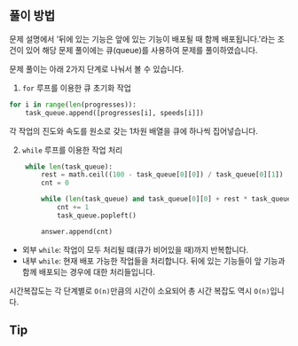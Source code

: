 ## 풀이 방법

문제 설명에서 '뒤에 있는 기능은 앞에 있는 기능이 배포될 때 함께 배포됩니다.'라는 조건이 있어 해당 문제 풀이에는 큐(queue)를 사용하여 문제를 풀이하였습니다.

문제 풀이는 아래 2가지 단계로 나눠서 볼 수 있습니다.

1. `for` 루프를 이용한 큐 초기화 작업

```python
for i in range(len(progresses)):
    task_queue.append([progresses[i], speeds[i]])
```

각 작업의 진도와 속도를 원소로 갖는 1차원 배열을 큐에 하나씩 집어넣습니다.

2. `while` 루프를 이용한 작업 처리

```python
    while len(task_queue):
        rest = math.ceil((100 - task_queue[0][0]) / task_queue[0][1])
        cnt = 0

        while (len(task_queue) and task_queue[0][0] + rest * task_queue[0][1] >= 100):
            cnt += 1
            task_queue.popleft()

        answer.append(cnt)
```

- 외부 `while`: 작업이 모두 처리될 떄(큐가 비어있을 때)까지 반복합니다.
- 내부 `while`: 현재 배포 가능한 작업들을 처리합니다. 뒤에 있는 기능들이 앞 기능과 함께 배포되는 경우에 대한 처리들입니다.

시간복잡도는 각 단계별로 `O(n)`만큼의 시간이 소요되어 총 시간 복잡도 역시 `O(n)`입니다.

## Tip
